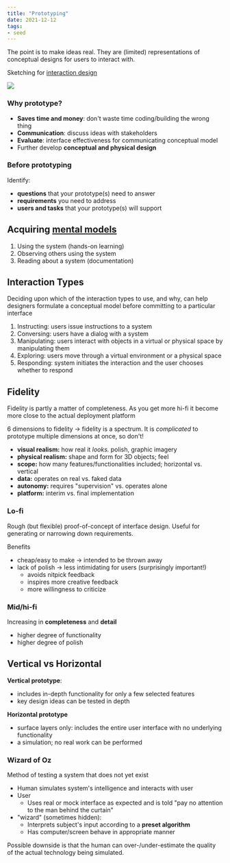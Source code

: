```yaml
---
title: "Prototyping"
date: 2021-12-12
tags:
- seed
---
```


The point is to make ideas real. They are (limited) representations of conceptual designs for users to interact with.

Sketching for [interaction design](thoughts/interaction%20design.md)

![](/thoughts/images/prototype.png)

### Why prototype?
-  **Saves time and money**: don't waste time coding/building the wrong thing
-  **Communication**: discuss ideas with stakeholders
-  **Evaluate**: interface effectiveness for communicating conceptual model
-  Further develop **conceptual and physical design**

### Before prototyping
Identify:
-   **questions** that your prototype(s) need to answer
-   **requirements** you need to address
-   **users and tasks** that your prototype(s) will support

## Acquiring [mental models](thoughts/mental%20model.md)
1. Using the system (hands-on learning)
2. Observing others using the system
3. Reading about a system (documentation)

## Interaction Types
Deciding upon which of the interaction types to use, and why, can help designers formulate a conceptual model before committing to a particular interface

1. Instructing: users issue instructions to a system
2. Conversing: users have a dialog with a system
3. Manipulating: users interact with objects in a virtual or physical space by manipulating them
4. Exploring: users move through a virtual environment or a physical space
5. Responding: system initiates the interaction and the user chooses whether to respond

## Fidelity
Fidelity is partly a matter of completeness. As you get more hi-fi it become more close to the actual deployment platform

6 dimensions to fidelity → fidelity is a spectrum. It is *complicated* to prototype multiple dimensions at once, so don't!
-   **visual realism:** how real it _looks._ polish, graphic imagery
-   **physical realism:** shape and form for 3D objects; feel
-   **scope:** how many features/functionalities included; horizontal vs. vertical
-   **data:** operates on real vs. faked data
-   **autonomy:** requires "supervision" vs. operates alone
-   **platform:** interim vs. final implementation

### Lo-fi
Rough (but flexible) proof-of-concept of interface design. Useful for generating or narrowing down requirements.

Benefits
- cheap/easy to make -> intended to be thrown away
-   lack of polish → less intimidating for users (surprisingly important!)
    -   avoids nitpick feedback
    -   inspires more creative feedback
    -   more willingness to criticize

### Mid/hi-fi
Increasing in **completeness** and **detail**
- higher degree of functionality
- higher degree of polish

## Vertical vs Horizontal
**Vertical prototype**:
-   includes in-depth functionality for only a few selected features
-   key design ideas can be tested in depth

**Horizontal prototype**
-   surface layers only: includes the entire user interface with no underlying functionality
-   a simulation; no real work can be performed

### Wizard of Oz
Method of testing a system that does not yet exist

-  Human simulates system's intelligence and interacts with user
-  User
    -  Uses real or mock interface as expected and is told "pay no attention to the man behind the curtain"
-   "wizard" (sometimes hidden):
    -  Interprets subject's input according to a **preset algorithm**
    -  Has computer/screen behave in appropriate manner

Possible downside is that the human can over-/under-estimate the quality of the actual technology being simulated.